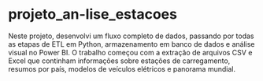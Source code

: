 # projeto_an-lise_estacoes
Neste projeto, desenvolvi um fluxo completo de dados, passando por todas as etapas de ETL em Python, armazenamento em banco de dados e análise visual no Power BI. O trabalho começou com a extração de arquivos CSV e Excel que continham informações sobre estações de carregamento, resumos por país, modelos de veículos elétricos e panorama mundial.
